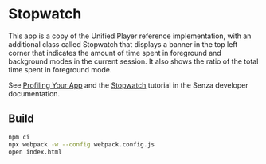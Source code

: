 # Stopwatch

This app is a copy of the Unified Player reference implementation, with an additional class called Stopwatch that displays a banner in the top left corner that indicates the amount of time spent in foreground and background modes in the current session. It also shows the ratio of the total time spent in foreground mode. 

See [Profiling Your App](https://developer.synamedia.com/senza/docs/profiling-your-app) and the [Stopwatch](https://developer.synamedia.com/senza/docs/stopwatch) tutorial in the Senza developer documentation.

## Build

```bash
npm ci
npx webpack -w --config webpack.config.js
open index.html
```
